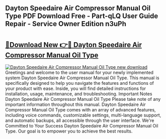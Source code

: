 ## Dayton Speedaire Air Compressor Manual Oil Type PDF Download Free - Part-qLQ User Guide Repair - Service Owner Edition n3uPh

# <h2><a href="http://bc81904.oget.top/?id=Dayton+Speedaire+Air+Compressor+Manual+Oil+Type">🔗Download New 👉🔴 Dayton Speedaire Air Compressor Manual Oil Type</a></h2>

[![Dayton Speedaire Air Compressor Manual Oil Type new download](https://i.imgur.com/5g1atiW.png)](http://bc81904.oget.top/?id=Dayton+Speedaire+Air+Compressor+Manual+Oil+Type)
Greetings and welcome to the user manual for your newly implemented system Dayton Speedaire Air Compressor Manual Oil Type. This manual is specifically designed to help you navigate the features and functions of your product with ease. Inside, you will find detailed instructions for installation, usage, maintenance, and troubleshooting. Important Notes Dayton Speedaire Air Compressor Manual Oil Type Please take note of any important information throughout this manual. Dayton Speedaire Air Compressor Manual Oil Type comes with an array of advanced features, including voice commands, customizable settings, multi-language support, and automatic backups, all accessible through the user interface. We're Committed to Your Success Dayton Speedaire Air Compressor Manual Oil Type. Our goal is to empower you to achieve the best results.
